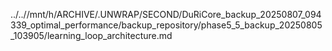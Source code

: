 ../..//mnt/h/ARCHIVE/.UNWRAP/SECOND/DuRiCore_backup_20250807_094339_optimal_performance/backup_repository/phase5_5_backup_20250805_103905/learning_loop_architecture.md